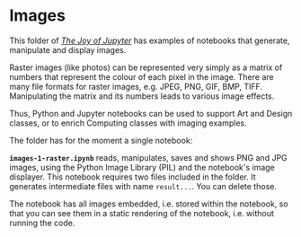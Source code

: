# Images

This folder of [_The Joy of Jupyter_](http://tiny.cc/JoJ) has examples of
notebooks that generate, manipulate and display images.

Raster images (like photos) can be represented very simply as a matrix of 
numbers that represent the colour of each pixel in the image. 
There are many file formats for raster images, e.g. JPEG, PNG, GIF, BMP, TIFF.
Manipulating the matrix and its numbers leads to various image effects.

Thus, Python and Jupyter notebooks can be used to support Art and Design classes, 
or to enrich Computing classes with imaging examples.

The folder has for the moment a single notebook: 

**`images-1-raster.ipynb`** reads, manipulates, saves and shows PNG and JPG images, 
using the Python Image Library (PIL) and the notebook's image displayer.
This notebook requires two files included in the folder. 
It generates intermediate files with name `result...`. You can delete those.

The notebook has all images embedded, i.e. stored within the notebook,
so that you can see them in a static rendering of the notebook, 
i.e. without running the code. 